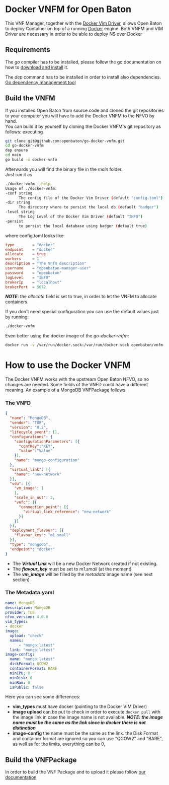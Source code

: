 # Docker VNFM for Open Baton

This VNF Manager, together with the [Docker Vim Driver](https://github.com/openbaton/go-docker-driver), allows Open Baton to deploy Container on top of a running [Docker](https://www.docker.com/) engine.
Both VNFM and VIM Driver are necessary in order to be able to deploy NS over Docker

## Requirements

The _go_ compiler has to be installed, please follow the go documentation on how to [download and install](https://golang.org/dl/) it.

The _dep_ command has to be installed in order to install also dependencies. [Go dependency management tool](https://github.com/golang/dep)


## Build the VNFM

If you installed Open Baton from source code and cloned the git repositories to your computer you will have to add the Docker VNFM to the NFVO by hand.  
You can build it by yourself by cloning the Docker VNFM's git repository as follows:
executing

```bash
git clone git@github.com:openbaton/go-docker-vnfm.git
cd go-docker-vnfm
dep ensure
cd main
go build -o docker-vnfm
```

Afterwards you will find the binary file in the _main_ folder.  
Just run it as

```bash
./docker-vnfm --help
Usage of ./docker-vnfm:
-conf string
      The config file of the Docker Vim Driver (default "config.toml")
-dir string
      The directory where to persist the local db (default "badger")
-level string
      The Log Level of the Docker Vim Driver (default "INFO")
-persist
      to persist the local database using badger (default true)
```

where config.toml looks like:

```toml
type        = "docker"
endpoint    = "docker"
allocate    = true
workers     = 1
description = "The Vnfm description"
username    = "openbaton-manager-user"
password    = "openbaton"
logLevel    = "INFO"
brokerIp    = "localhost"
brokerPort  = 5672
```

_**NOTE**_: the _allocate_ field is set to true, in order to let the VNFM to allocate containers.

If you don't need special configuration you can use the default values just by running:

```bash
./docker-vnfm
```

Even better using the docker image of the _go-docker-vnfm_:

```bash
docker run -v /var/run/docker.sock:/var/run/docker.sock openbaton/vnfm-docker-go vnfm-docker-go
```

# How to use the Docker VNFM

The Docker VNFM works with the upstream Open Baton NFVO, so no changes are needed. Some fields of the VNFD could have a different meaning. An example of a MongoDB VNFPackage follows

### The VNFD

```json
{
  "name": "MongoDB",
  "vendor": "TUB",
  "version": "0.2",
  "lifecycle_event": [],
  "configurations": {
    "configurationParameters": [{
      "confKey":"KEY",
      "value":"Value"
    }],
    "name": "mongo-configuration"
  },
  "virtual_link": [{
    "name": "new-network"
  }],
  "vdu": [{
    "vm_image": [
    ],
    "scale_in_out": 2,
    "vnfc": [{
      "connection_point": [{
        "virtual_link_reference": "new-network"
      }]
    }]
  }],
  "deployment_flavour": [{
    "flavour_key": "m1.small"
  }],
  "type": "mongodb",
  "endpoint": "docker"
}
```

* The _**Virtual Link**_ will be a new Docker Network created if not existing.
* The _**flavour_key**_ must be set to _m1.small_ (at the moment)  
* The _**vm_image**_ will be filled by the _metadata_ image name (see next section)  

### The Metadata.yaml

```yaml
name: MongoDB
description: MongoDB
provider: TUB
nfvo_version: 4.0.0
vim_types:
- docker
image:
  upload: "check"
  names:
      - "mongo:latest"
  link: "mongo:latest"
image-config:
  name: "mongo:latest"
  diskFormat: QCOW2
  containerFormat: BARE
  minCPU: 0
  minDisk: 0
  minRam: 0
  isPublic: false
```

Here you can see some differences:
* **vim_types** must have docker (pointing to the Docker VIM Driver)
* **image upload** can be put to check in order to execute `docker pull` with the image link in case the image name is not available. _**NOTE: the image name must be the same as the link since in docker there is not distinction**_
* **image-config** the name must be the same as the link. the Disk Format and container format are ignored so you can use "QCOW2" and "BARE", as well as for the limits, everything can be 0,

## Build the VNFPackage

In order to build the VNF Package and to upload it please follow [our documentation](http://openbaton.github.io/documentation/vnf-package/)

[fokus-logo]: https://raw.githubusercontent.com/openbaton/openbaton.github.io/master/images/fokus.png
[openbaton]: http://openbaton.org
[openbaton-doc]: http://openbaton.org/documentation
[openbaton-github]: http://github.org/openbaton
[openbaton-logo]: https://raw.githubusercontent.com/openbaton/openbaton.github.io/master/images/openBaton.png
[openbaton-mail]: mailto:users@openbaton.org
[openbaton-twitter]: https://twitter.com/openbaton
[tub-logo]: https://raw.githubusercontent.com/openbaton/openbaton.github.io/master/images/tu.png
[dummy-vnfm-amqp]: https://github.com/openbaton/dummy-vnfm-amqp
[get-openbaton-org]: http://get.openbaton.org/plugins/stable/

